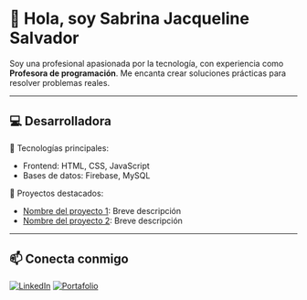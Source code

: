 # 👋 Hola, soy Sabrina Jacqueline Salvador

Soy una profesional apasionada por la tecnología, con experiencia como  **Profesora de programación**. Me encanta crear soluciones prácticas para resolver problemas reales.

---

## 💻 Desarrolladora 

🔧 Tecnologías principales:
- Frontend: HTML, CSS, JavaScript
- Bases de datos: Firebase, MySQL


📌 Proyectos destacados:
- [Nombre del proyecto 1](link): Breve descripción
- [Nombre del proyecto 2](link): Breve descripción

---



## 📫 Conecta conmigo

[![LinkedIn](https://img.shields.io/badge/LinkedIn-blue?logo=linkedin)](https://www.linkedin.com/in/jacqueline-salvador-santamaría-534a72301/)
[![Portafolio](https://img.shields.io/badge/Portafolio-Web-blueviolet)](https://tusitio.com)


<!--
**Thememoryisarecord/Thememoryisarecord** is a ✨ _special_ ✨ repository because its `README.md` (this file) appears on your GitHub profile.

Here are some ideas to get you started:

- 🔭 I’m currently working on ...
- 🌱 I’m currently learning ...
- 👯 I’m looking to collaborate on ...
- 🤔 I’m looking for help with ...
- 💬 Ask me about ...
- 📫 How to reach me: ...
- 😄 Pronouns: ...
- ⚡ Fun fact: ...
-->
